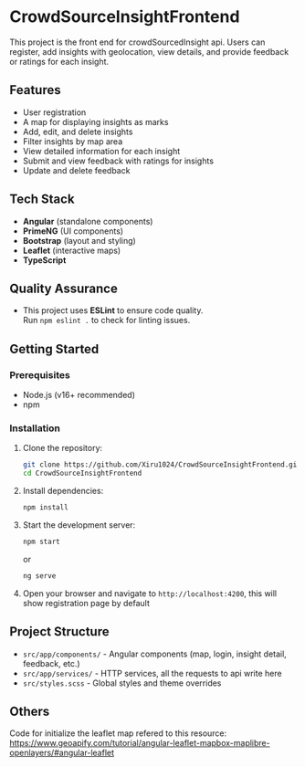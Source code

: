 # CrowdSourceInsightFrontend

This project is the front end for crowdSourcedInsight api. Users can register, add insights with geolocation, view details, and provide feedback or ratings for each insight.

## Features

- User registration
- A map for displaying insights as marks
- Add, edit, and delete insights
- Filter insights by map area
- View detailed information for each insight
- Submit and view feedback with ratings for insights
- Update and delete feedback

## Tech Stack

- **Angular** (standalone components)
- **PrimeNG** (UI components)
- **Bootstrap** (layout and styling)
- **Leaflet** (interactive maps)
- **TypeScript**

## Quality Assurance

- This project uses **ESLint** to ensure code quality.  
  Run `npm eslint .` to check for linting issues.

## Getting Started

### Prerequisites

- Node.js (v16+ recommended)
- npm

### Installation

1. Clone the repository:
    ```bash
    git clone https://github.com/Xiru1024/CrowdSourceInsightFrontend.git
    cd CrowdSourceInsightFrontend
    ```

2. Install dependencies:
    ```bash
    npm install
    ```

3. Start the development server:
    ```bash
    npm start
    ```
    or
    ```bash
    ng serve
    ```

4. Open your browser and navigate to `http://localhost:4200`, this will show registration page by default

## Project Structure

- `src/app/components/` - Angular components (map, login, insight detail, feedback, etc.)
- `src/app/services/` - HTTP services, all the requests to api write here
- `src/styles.scss` - Global styles and theme overrides

## Others
Code for initialize the leaflet map refered to this resource: https://www.geoapify.com/tutorial/angular-leaflet-mapbox-maplibre-openlayers/#angular-leaflet
